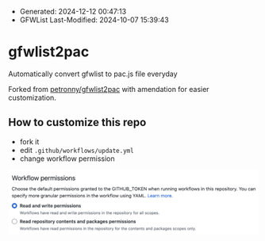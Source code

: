  * Generated: 2024-12-12 00:47:13
 * GFWList Last-Modified: 2024-10-07 15:39:43
# gfwlist2pac

Automatically convert gfwlist to pac.js file everyday

Forked from [petronny/gfwlist2pac](https://github.com/petronny/gfwlist2pac) with amendation for easier customization.

## How to customize this repo

- fork it
- edit `.github/workflows/update.yml`
- change workflow permission

![](./workflow_permission.png)